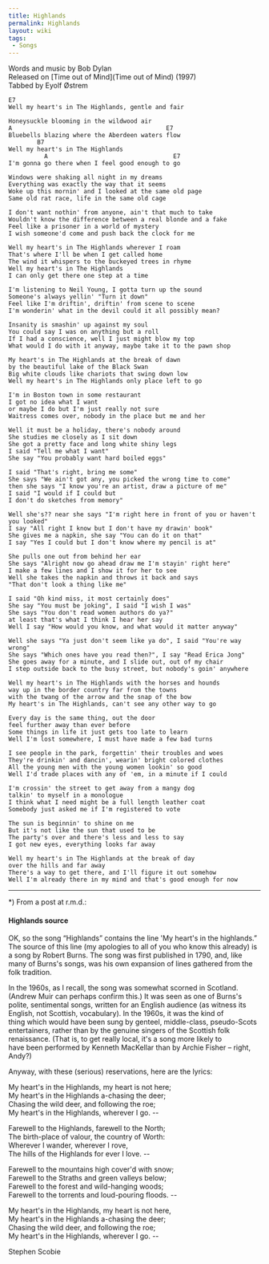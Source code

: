 ```yaml
---
title: Highlands
permalink: Highlands
layout: wiki
tags:
 - Songs
---
```


Words and music by Bob Dylan  
Released on [Time out of Mind](Time out of Mind) (1997)  
Tabbed by Eyolf Østrem

    E7
    Well my heart's in The Highlands, gentle and fair

    Honeysuckle blooming in the wildwood air
    A                                           E7
    Bluebells blazing where the Aberdeen waters flow
            B7
    Well my heart's in The Highlands
              A                                   E7
    I'm gonna go there when I feel good enough to go

    Windows were shaking all night in my dreams
    Everything was exactly the way that it seems
    Woke up this mornin' and I looked at the same old page
    Same old rat race, life in the same old cage

    I don't want nothin' from anyone, ain't that much to take
    Wouldn't know the difference between a real blonde and a fake
    Feel like a prisoner in a world of mystery
    I wish someone'd come and push back the clock for me

    Well my heart's in The Highlands wherever I roam
    That's where I'll be when I get called home
    The wind it whispers to the buckeyed trees in rhyme
    Well my heart's in The Highlands
    I can only get there one step at a time

    I'm listening to Neil Young, I gotta turn up the sound
    Someone's always yellin' "Turn it down"
    Feel like I'm driftin', driftin' from scene to scene
    I'm wonderin' what in the devil could it all possibly mean?

    Insanity is smashin' up against my soul
    You could say I was on anything but a roll
    If I had a conscience, well I just might blow my top
    What would I do with it anyway, maybe take it to the pawn shop

    My heart's in The Highlands at the break of dawn
    by the beautiful lake of the Black Swan
    Big white clouds like chariots that swing down low
    Well my heart's in The Highlands only place left to go

    I'm in Boston town in some restaurant
    I got no idea what I want
    or maybe I do but I'm just really not sure
    Waitress comes over, nobody in the place but me and her

    Well it must be a holiday, there's nobody around
    She studies me closely as I sit down
    She got a pretty face and long white shiny legs
    I said "Tell me what I want"
    She say "You probably want hard boiled eggs"

    I said "That's right, bring me some"
    She says "We ain't got any, you picked the wrong time to come"
    then she says "I know you're an artist, draw a picture of me"
    I said "I would if I could but
    I don't do sketches from memory"

    Well she's?? near she says "I'm right here in front of you or haven't you looked"
    I say "All right I know but I don't have my drawin' book"
    She gives me a napkin, she say "You can do it on that"
    I say "Yes I could but I don't know where my pencil is at"

    She pulls one out from behind her ear
    She says "Alright now go ahead draw me I'm stayin' right here"
    I make a few lines and I show it for her to see
    Well she takes the napkin and throws it back and says
    "That don't look a thing like me"

    I said "Oh kind miss, it most certainly does"
    She say "You must be joking", I said "I wish I was"
    She says "You don't read women authors do ya?"
    at least that's what I think I hear her say
    Well I say "How would you know, and what would it matter anyway"

    Well she says "Ya just don't seem like ya do", I said "You're way wrong"
    She says "Which ones have you read then?", I say "Read Erica Jong"
    She goes away for a minute, and I slide out, out of my chair
    I step outside back to the busy street, but nobody's goin' anywhere

    Well my heart's in The Highlands with the horses and hounds
    way up in the border country far from the towns
    with the twang of the arrow and the snap of the bow
    My heart's in The Highlands, can't see any other way to go

    Every day is the same thing, out the door
    feel further away than ever before
    Some things in life it just gets too late to learn
    Well I'm lost somewhere, I must have made a few bad turns

    I see people in the park, forgettin' their troubles and woes
    They're drinkin' and dancin', wearin' bright colored clothes
    All the young men with the young women lookin' so good
    Well I'd trade places with any of 'em, in a minute if I could

    I'm crossin' the street to get away from a mangy dog
    talkin' to myself in a monologue
    I think what I need might be a full length leather coat
    Somebody just asked me if I'm registered to vote

    The sun is beginnin' to shine on me
    But it's not like the sun that used to be
    The party's over and there's less and less to say
    I got new eyes, everything looks far away

    Well my heart's in The Highlands at the break of day
    over the hills and far away
    There's a way to get there, and I'll figure it out somehow
    Well I'm already there in my mind and that's good enough for now

* * * * *

\*) From a post at r.m.d.:

<h4>
Highlands source

</h4>
OK, so the song “Highlands” contains the line 'My heart's in the  
highlands.” The source of this line (my apologies to all of you who
know  
this already) is a song by Robert Burns. The song was first published
in  
1790, and, like many of Burns's songs, was his own expansion of lines  
gathered from the folk tradition.

In the 1960s, as I recall, the song was somewhat scorned in Scotland.  
(Andrew Muir can perhaps confirm this.) It was seen as one of Burns's  
polite, sentimental songs, written for an English audience (as witness
its  
English, not Scottish, vocabulary). In the 1960s, it was the kind of  
thing which would have been sung by genteel, middle-class,
pseudo-Scots  
entertainers, rather than by the genuine singers of the Scottish folk  
renaissance. (That is, to get really local, it's a song more likely to  
have been performed by Kenneth MacKellar than by Archie Fisher –
right,  
Andy?)

Anyway, with these (serious) reservations, here are the lyrics:

My heart's in the Highlands, my heart is not here;  
My heart's in the Highlands a-chasing the deer;  
Chasing the wild deer, and following the roe;  
My heart's in the Highlands, wherever I go. --

Farewell to the Highlands, farewell to the North;  
The birth-place of valour, the country of Worth:  
Wherever I wander, wherever I rove,  
The hills of the Highlands for ever I love. --

Farewell to the mountains high cover'd with snow;  
Farewell to the Straths and green valleys below;  
Farewell to the forest and wild-hanging woods;  
Farewell to the torrents and loud-pouring floods. --

My heart's in the Highlands, my heart is not here,  
My heart's in the Highlands a-chasing the deer;  
Chasing the wild deer, and following the roe;  
My heart's in the Highlands, wherever I go. --

Stephen Scobie
